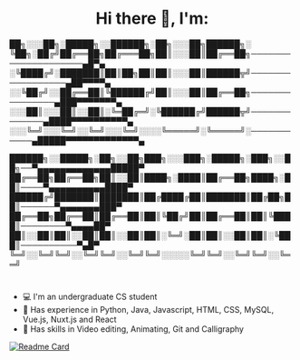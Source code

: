 <h1 align="center">
  <strong>Hi there 👋, I'm:</strong>
</h1>



██╗░░░██╗░█████╗░░██████╗░██╗░░░██╗██████╗░
╚██╗░██╔╝██╔══██╗██╔═══██╗██║░░░██║██╔══██╗────────────────────▄█▀▄
░╚████╔╝░███████║██║██╗██║██║░░░██║██████╦╝─────────────────▄██▀▀▀▀▄
░░╚██╔╝░░██╔══██║╚██████╔╝██║░░░██║██╔══██╗───────────────▄███▀▀▀▀▀▀▀▄            
░░░██║░░░██║░░██║░╚═██╔═╝░╚██████╔╝██████╦╝─────────────▄████▀▀▀▀▀▀▀▀▀▀▄
░░░╚═╝░░░╚═╝░░╚═╝░░░╚═╝░░░░╚═════╝░╚═════╝░───────────▄█████▀▀▀▀▀▀▀▀▀▀▀▀▀▄ 

██████╗░░█████╗░██╗░░██╗███╗░░░███╗░█████╗░███╗░░██╗──▀▄▄▄▄▄▄▄▄▄▄▄▄▄█████▀
██╔══██╗██╔══██╗██║░░██║████╗░████║██╔══██╗████╗░██║────▀▄▄▄▄▄▄▄▄▄▄████▀
██████╔╝███████║███████║██╔████╔██║███████║██╔██╗██║──────▀▄▄▄▄▄▄▄███▀
██╔══██╗██╔══██║██╔══██║██║╚██╔╝██║██╔══██║██║╚████║────────▀▄▄▄▄██▀
██║░░██║██║░░██║██║░░██║██║░╚═╝░██║██║░░██║██║░╚███║──────────▀▄█▀
╚═╝░░╚═╝╚═╝░░╚═╝╚═╝░░╚═╝╚═╝░░░░░╚═╝╚═╝░░╚═╝╚═╝░░╚══╝ 
# 
 - 💻 I'm an undergraduate CS student 
 - 📜 Has experience in Python, Java, Javascript, HTML, CSS, MySQL, Vue.js, Nuxt.js and React 
 - 🔨 Has skills in Video editing, Animating, Git and Calligraphy

[![Readme Card](https://github-readme-stats.vercel.app/api/pin/?YaqubRahman=anuraghazra&repo=github-readme-stats)](https://github.com/anuraghazra/github-readme-stats)





